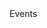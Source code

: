 <script setup>
import { Table, Text, Heading, Spacer } from '@magenta-ui/vue'

const columns = [
  {
    key: 'event',
    label: 'Event',
    width: 200,
  },
  {
    key: 'description',
    label: 'Description',
  },
]

const data = [
  {
    event: '@click',
    description: 'Button default click.',
  },
]
</script>

<Spacer size="xxlg" />

<Heading size="md">
  Events
</Heading>

<Table :columns="columns" :data="data">
  <template #event="{ item }">
    {{ item.event }}
  </template>
</Table>
